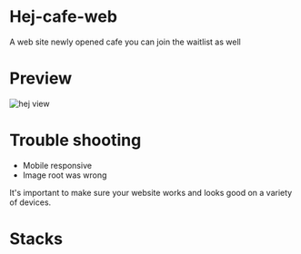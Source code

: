 # Hej-cafe-web
A web site newly opened cafe you can join the waitlist as well


# Preview
![hej view](https://github.com/Soylatte/Hej-cafe-web/assets/133989317/929d1d9b-1add-4a31-8bc9-bdaa7d7e619e)

# Trouble shooting
- Mobile responsive
- Image root was wrong

It's important to make sure your website works and looks good on a variety of devices.

# Stacks
